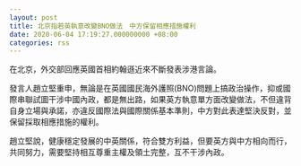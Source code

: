 ```yaml
---
layout: post
title: 北京指若英執意改變BNO做法　中方保留相應措施權利
date: 2020-06-04 17:19:27.000000000 +08:00
categories: rss
---
```


在北京，外交部回應英國首相約翰遜近來不斷發表涉港言論。

發言人趙立堅重申，無論是在英國國民海外護照(BNO)問題上搞政治操作，抑或國際串聯試圖干涉中國內政，都是無出路，如果英方執意單方面改變做法，不但違背自身立場與承諾，亦違反國際法與國際關係基本準則，中方對此表達堅決反對，並保留採取相應措施的權利。

趙立堅說，健康穩定發展的中英關係，符合雙方利益，但要英方與中方相向而行，共同努力，需要堅持相互尊重主權及領土完整，互不干涉內政。
